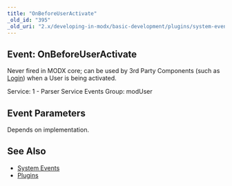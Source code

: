 ```yaml
---
title: "OnBeforeUserActivate"
_old_id: "395"
_old_uri: "2.x/developing-in-modx/basic-development/plugins/system-events/onbeforeuseractivate"
---
```


## Event: OnBeforeUserActivate

Never fired in MODX core; can be used by 3rd Party Components (such as [Login](/extras/login "Login")) when a User is being activated.

Service: 1 - Parser Service Events
Group: modUser

## Event Parameters

Depends on implementation.

## See Also

- [System Events](extending-modx/plugins/system-events "System Events")
- [Plugins](extending-modx/plugins "Plugins")
